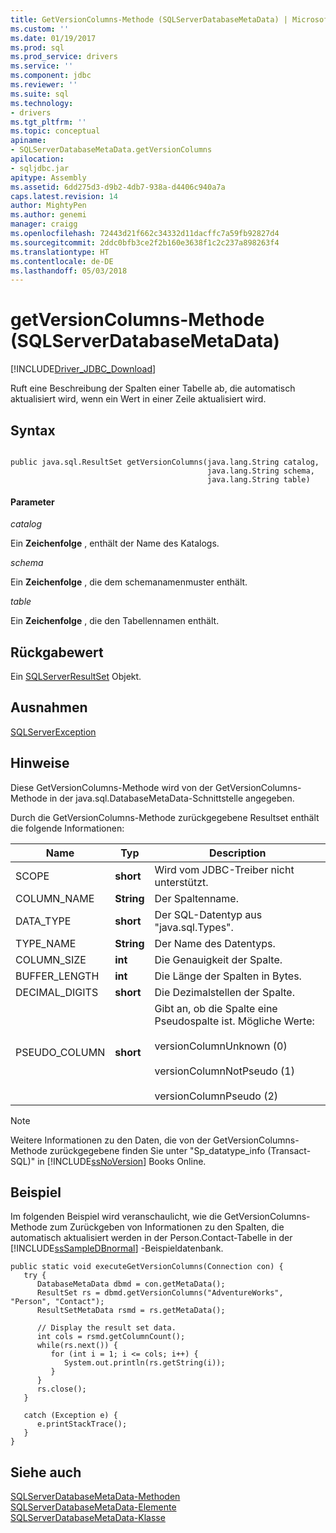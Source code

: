 ```yaml
---
title: GetVersionColumns-Methode (SQLServerDatabaseMetaData) | Microsoft Docs
ms.custom: ''
ms.date: 01/19/2017
ms.prod: sql
ms.prod_service: drivers
ms.service: ''
ms.component: jdbc
ms.reviewer: ''
ms.suite: sql
ms.technology:
- drivers
ms.tgt_pltfrm: ''
ms.topic: conceptual
apiname:
- SQLServerDatabaseMetaData.getVersionColumns
apilocation:
- sqljdbc.jar
apitype: Assembly
ms.assetid: 6dd275d3-d9b2-4db7-938a-d4406c940a7a
caps.latest.revision: 14
author: MightyPen
ms.author: genemi
manager: craigg
ms.openlocfilehash: 72443d21f662c34332d11dacffc7a59fb92827d4
ms.sourcegitcommit: 2ddc0bfb3ce2f2b160e3638f1c2c237a898263f4
ms.translationtype: HT
ms.contentlocale: de-DE
ms.lasthandoff: 05/03/2018
---
```

# <a name="getversioncolumns-method-sqlserverdatabasemetadata"></a>getVersionColumns-Methode (SQLServerDatabaseMetaData)
[!INCLUDE[Driver_JDBC_Download](../../../includes/driver_jdbc_download.md)]

  Ruft eine Beschreibung der Spalten einer Tabelle ab, die automatisch aktualisiert wird, wenn ein Wert in einer Zeile aktualisiert wird.  
  
## <a name="syntax"></a>Syntax  
  
```  
  
public java.sql.ResultSet getVersionColumns(java.lang.String catalog,  
                                            java.lang.String schema,  
                                            java.lang.String table)  
```  
  
#### <a name="parameters"></a>Parameter  
 *catalog*  
  
 Ein **Zeichenfolge** , enthält der Name des Katalogs.  
  
 *schema*  
  
 Ein **Zeichenfolge** , die dem schemanamenmuster enthält.  
  
 *table*  
  
 Ein **Zeichenfolge** , die den Tabellennamen enthält.  
  
## <a name="return-value"></a>Rückgabewert  
 Ein [SQLServerResultSet](../../../connect/jdbc/reference/sqlserverresultset-class.md) Objekt.  
  
## <a name="exceptions"></a>Ausnahmen  
 [SQLServerException](../../../connect/jdbc/reference/sqlserverexception-class.md)  
  
## <a name="remarks"></a>Hinweise  
 Diese GetVersionColumns-Methode wird von der GetVersionColumns-Methode in der java.sql.DatabaseMetaData-Schnittstelle angegeben.  
  
 Durch die GetVersionColumns-Methode zurückgegebene Resultset enthält die folgende Informationen:  
  
|Name|Typ|Description|  
|----------|----------|-----------------|  
|SCOPE|**short**|Wird vom JDBC-Treiber nicht unterstützt.|  
|COLUMN_NAME|**String**|Der Spaltenname.|  
|DATA_TYPE|**short**|Der SQL-Datentyp aus "java.sql.Types".|  
|TYPE_NAME|**String**|Der Name des Datentyps.|  
|COLUMN_SIZE|**int**|Die Genauigkeit der Spalte.|  
|BUFFER_LENGTH|**int**|Die Länge der Spalten in Bytes.|  
|DECIMAL_DIGITS|**short**|Die Dezimalstellen der Spalte.|  
|PSEUDO_COLUMN|**short**|Gibt an, ob die Spalte eine Pseudospalte ist. Mögliche Werte:<br /><br /> versionColumnUnknown (0)<br /><br /> versionColumnNotPseudo (1)<br /><br /> versionColumnPseudo (2)|  
  
> [!NOTE]  
>  Weitere Informationen zu den Daten, die von der GetVersionColumns-Methode zurückgegebene finden Sie unter "Sp_datatype_info (Transact-SQL)" in [!INCLUDE[ssNoVersion](../../../includes/ssnoversion_md.md)] Books Online.  
  
## <a name="example"></a>Beispiel  
 Im folgenden Beispiel wird veranschaulicht, wie die GetVersionColumns-Methode zum Zurückgeben von Informationen zu den Spalten, die automatisch aktualisiert werden in der Person.Contact-Tabelle in der [!INCLUDE[ssSampleDBnormal](../../../includes/sssampledbnormal_md.md)] -Beispieldatenbank.  
  
```  
public static void executeGetVersionColumns(Connection con) {  
   try {  
      DatabaseMetaData dbmd = con.getMetaData();  
      ResultSet rs = dbmd.getVersionColumns("AdventureWorks", "Person", "Contact");  
      ResultSetMetaData rsmd = rs.getMetaData();  
  
      // Display the result set data.  
      int cols = rsmd.getColumnCount();  
      while(rs.next()) {  
         for (int i = 1; i <= cols; i++) {  
            System.out.println(rs.getString(i));  
         }  
      }  
      rs.close();  
   }   
  
   catch (Exception e) {  
      e.printStackTrace();  
   }  
}  
```  
  
## <a name="see-also"></a>Siehe auch  
 [SQLServerDatabaseMetaData-Methoden](../../../connect/jdbc/reference/sqlserverdatabasemetadata-methods.md)   
 [SQLServerDatabaseMetaData-Elemente](../../../connect/jdbc/reference/sqlserverdatabasemetadata-members.md)   
 [SQLServerDatabaseMetaData-Klasse](../../../connect/jdbc/reference/sqlserverdatabasemetadata-class.md)  
  
  

